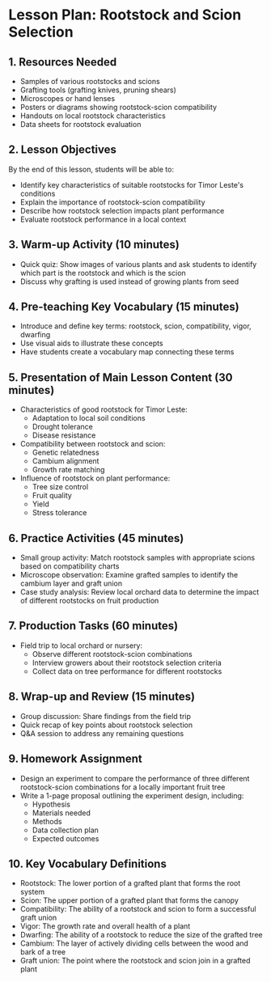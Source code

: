 # Lesson Plan: Rootstock and Scion Selection

## 1. Resources Needed

- Samples of various rootstocks and scions
- Grafting tools (grafting knives, pruning shears)
- Microscopes or hand lenses
- Posters or diagrams showing rootstock-scion compatibility
- Handouts on local rootstock characteristics
- Data sheets for rootstock evaluation

## 2. Lesson Objectives

By the end of this lesson, students will be able to:
- Identify key characteristics of suitable rootstocks for Timor Leste's conditions
- Explain the importance of rootstock-scion compatibility
- Describe how rootstock selection impacts plant performance
- Evaluate rootstock performance in a local context

## 3. Warm-up Activity (10 minutes)

- Quick quiz: Show images of various plants and ask students to identify which part is the rootstock and which is the scion
- Discuss why grafting is used instead of growing plants from seed

## 4. Pre-teaching Key Vocabulary (15 minutes)

- Introduce and define key terms: rootstock, scion, compatibility, vigor, dwarfing
- Use visual aids to illustrate these concepts
- Have students create a vocabulary map connecting these terms

## 5. Presentation of Main Lesson Content (30 minutes)

- Characteristics of good rootstock for Timor Leste:
  * Adaptation to local soil conditions
  * Drought tolerance
  * Disease resistance
- Compatibility between rootstock and scion:
  * Genetic relatedness
  * Cambium alignment
  * Growth rate matching
- Influence of rootstock on plant performance:
  * Tree size control
  * Fruit quality
  * Yield
  * Stress tolerance

## 6. Practice Activities (45 minutes)

- Small group activity: Match rootstock samples with appropriate scions based on compatibility charts
- Microscope observation: Examine grafted samples to identify the cambium layer and graft union
- Case study analysis: Review local orchard data to determine the impact of different rootstocks on fruit production

## 7. Production Tasks (60 minutes)

- Field trip to local orchard or nursery:
  * Observe different rootstock-scion combinations
  * Interview growers about their rootstock selection criteria
  * Collect data on tree performance for different rootstocks

## 8. Wrap-up and Review (15 minutes)

- Group discussion: Share findings from the field trip
- Quick recap of key points about rootstock selection
- Q&A session to address any remaining questions

## 9. Homework Assignment

- Design an experiment to compare the performance of three different rootstock-scion combinations for a locally important fruit tree
- Write a 1-page proposal outlining the experiment design, including:
  * Hypothesis
  * Materials needed
  * Methods
  * Data collection plan
  * Expected outcomes

## 10. Key Vocabulary Definitions

- Rootstock: The lower portion of a grafted plant that forms the root system
- Scion: The upper portion of a grafted plant that forms the canopy
- Compatibility: The ability of a rootstock and scion to form a successful graft union
- Vigor: The growth rate and overall health of a plant
- Dwarfing: The ability of a rootstock to reduce the size of the grafted tree
- Cambium: The layer of actively dividing cells between the wood and bark of a tree
- Graft union: The point where the rootstock and scion join in a grafted plant
